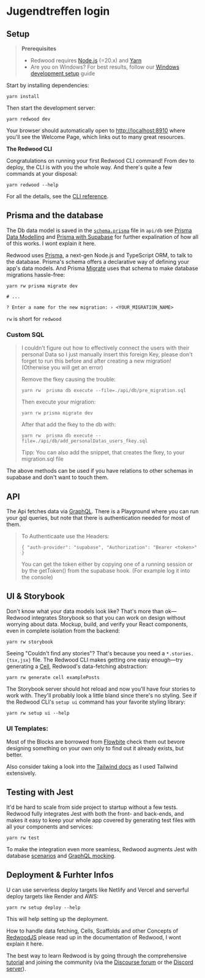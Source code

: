 # Jugendtreffen login

## Setup

> **Prerequisites**
>
> - Redwood requires [Node.js](https://nodejs.org/en/) (=20.x) and [Yarn](https://yarnpkg.com/)
> - Are you on Windows? For best results, follow our [Windows development setup](https://redwoodjs.com/docs/how-to/windows-development-setup) guide

Start by installing dependencies:

```
yarn install
```

Then start the development server:

```
yarn redwood dev
```

Your browser should automatically open to [http://localhost:8910](http://localhost:8910) where you'll see the Welcome Page, which links out to many great resources.

**The Redwood CLI**

Congratulations on running your first Redwood CLI command! From dev to deploy, the CLI is with you the whole way. And there's quite a few commands at your disposal:
```
yarn redwood --help
```
For all the details, see the [CLI reference](https://redwoodjs.com/docs/cli-commands).

## Prisma and the database

The Db data model is saved in the [`schema.prisma`](api/db/schema.prisma) file in `api/db` see [Prisma Data Modelling](https://www.prisma.io/docs/orm/overview/introduction/data-modeling) and [Prisma with Supabase](https://www.prisma.io/docs/orm/overview/databases/supabase) for further expalination of how all of this works. I wont explain it here.

Redwood uses [Prisma](https://www.prisma.io/), a next-gen Node.js and TypeScript ORM, to talk to the database. Prisma's schema offers a declarative way of defining your app's data models. And Prisma [Migrate](https://www.prisma.io/migrate) uses that schema to make database migrations hassle-free:

```
yarn rw prisma migrate dev

# ...

? Enter a name for the new migration: › <YOUR_MIGRATION_NAME>
```

`rw` is short for `redwood`

### Custom SQL

> I couldn't figure out how to effectively connect the users with their personal Data so I just manually insert this foreign Key, please don't forget to run this before and after creating a new migration!
> (Otherwise you will get an error)
>
> Remove the fkey causing the trouble:
> ```
> yarn rw  prisma db execute --file=./api/db/pre_migration.sql
> ```
> Then execute your migration:
> ```
> yarn rw prisma migrate dev
> ```
>
> After that add the fkey to the db with:
> ```
> yarn rw  prisma db execute --file=./api/db/add_personalDatas_users_fkey.sql
> ```
>
> Tipp: You can also add the snippet, that creates the fkey, to your migration.sql file

The above methods can be used if you have relations to other schemas in supabase and don't want to touch them.

## API

The Api fetches data via [GraphQL](https://graphql.org/learn/). There is a Playground where you can run your gql queries, but note that there is authentication needed for most of them.

> To Authenticaate use the Headers:
> ```
> { "auth-provider": "supabase", "Authorization": "Bearer <token>" }
> ```
> You can get the token either by copying one of a running session or by the getToken() from the supabase hook.
> (For example log it into the console)


## UI & Storybook

Don't know what your data models look like? That's more than ok—Redwood integrates Storybook so that you can work on design without worrying about data. Mockup, build, and verify your React components, even in complete isolation from the backend:

```
yarn rw storybook
```

Seeing "Couldn't find any stories"? That's because you need a `*.stories.{tsx,jsx}` file. The Redwood CLI makes getting one easy enough—try generating a [Cell](https://redwoodjs.com/docs/cells), Redwood's data-fetching abstraction:

```
yarn rw generate cell examplePosts
```

The Storybook server should hot reload and now you'll have four stories to work with. They'll probably look a little bland since there's no styling. See if the Redwood CLI's `setup ui` command has your favorite styling library:

```
yarn rw setup ui --help
```

### UI Templates:
Most of the Blocks are borrowed from [Flowbite](https://flowbite.com/) check them out bevore designing something on your own only to find out it already exists, but better.

Also consider taking a look into the [Tailwind docs](https://tailwindcss.com/docs/) as I used Tailwind extensively.


## Testing with Jest

It'd be hard to scale from side project to startup without a few tests. Redwood fully integrates Jest with both the front- and back-ends, and makes it easy to keep your whole app covered by generating test files with all your components and services:

```
yarn rw test
```

To make the integration even more seamless, Redwood augments Jest with database [scenarios](https://redwoodjs.com/docs/testing#scenarios) and [GraphQL mocking](https://redwoodjs.com/docs/testing#mocking-graphql-calls).

## Deployment & Furhter Infos

U can use serverless deploy targets like Netlify and Vercel and serverful deploy targets like Render and AWS:

```
yarn rw setup deploy --help
```
This will help setting up the deployment.

How to handle data fetching, Cells, Scaffolds and other Concepts of [RedwoodJS](https://redwoodjs.com/docs) please read up in the documentation of Redwood, I wont explain it here.

The best way to learn Redwood is by going through the comprehensive [tutorial](https://redwoodjs.com/docs/tutorial/foreword) and joining the community (via the [Discourse forum](https://community.redwoodjs.com) or the [Discord server](https://discord.gg/redwoodjs)).
